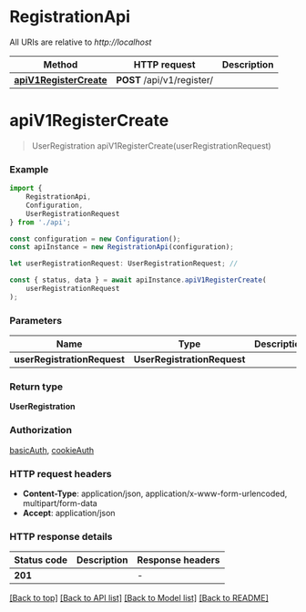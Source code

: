 # RegistrationApi

All URIs are relative to *http://localhost*

|Method | HTTP request | Description|
|------------- | ------------- | -------------|
|[**apiV1RegisterCreate**](#apiv1registercreate) | **POST** /api/v1/register/ | |

# **apiV1RegisterCreate**
> UserRegistration apiV1RegisterCreate(userRegistrationRequest)


### Example

```typescript
import {
    RegistrationApi,
    Configuration,
    UserRegistrationRequest
} from './api';

const configuration = new Configuration();
const apiInstance = new RegistrationApi(configuration);

let userRegistrationRequest: UserRegistrationRequest; //

const { status, data } = await apiInstance.apiV1RegisterCreate(
    userRegistrationRequest
);
```

### Parameters

|Name | Type | Description  | Notes|
|------------- | ------------- | ------------- | -------------|
| **userRegistrationRequest** | **UserRegistrationRequest**|  | |


### Return type

**UserRegistration**

### Authorization

[basicAuth](../README.md#basicAuth), [cookieAuth](../README.md#cookieAuth)

### HTTP request headers

 - **Content-Type**: application/json, application/x-www-form-urlencoded, multipart/form-data
 - **Accept**: application/json


### HTTP response details
| Status code | Description | Response headers |
|-------------|-------------|------------------|
|**201** |  |  -  |

[[Back to top]](#) [[Back to API list]](../README.md#documentation-for-api-endpoints) [[Back to Model list]](../README.md#documentation-for-models) [[Back to README]](../README.md)

